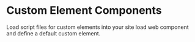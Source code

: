 # Custom Element Components

Load script files for custom elements into your site load web component and define a default custom element.